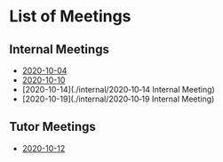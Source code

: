 # List of Meetings

## Internal Meetings
 - [2020-10-04](./internal/2020‐10‐04-Preliminary-Internal-Meeting-(Kickoff))
 - [2020-10-10](./internal/2020‐10‐10-Internal-Meeting)
 - [2020-10-14](./internal/2020‐10‐14 Internal Meeting)
 - [2020-10-19](./internal/2020‐10‐19 Internal Meeting)

## Tutor Meetings
 - [2020-10-12](./tutor/2020‐10‐12-Tutor-Meeting-(Kickoff))
